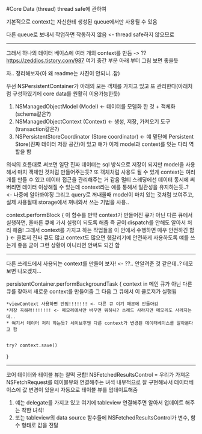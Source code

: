 #Core Data (thread)
thread safe에 관하여

기본적으로 context는 자신한테 생성된 queue에서만 사용될 수 있음

다른 queue로 보내서 작업하면 작동하지 않음 <- thread safe하지 않으므로

---------------------------------------------------------------------------

그래서 하나의 데이터 베이스에 여러 개의 context를 만듬
-> ??
https://zeddios.tistory.com/987 여기 중간 부분 아래 부터 그림 보면 좋을듯



자.. 정리해보자(아 왜 readme는 사진이 안되니..참)

우선 NSPersistentContainer가 아래의 모든 객체를 가지고 있고 또 관리한다(아래처럼 구성하였기에 core data를 원활히 이용가능한듯)
1. NSManagedObjectModel (Model)                       <- 데이터를 모델화 한 것 + 객체화(schema같은?)
2. NSManagedObjectContext (Context)                  <- 생성, 저장, 가져오기 도구(transaction같은?)
3. NSPersistentStoreCoordinator (Store coordinator)     <- 얘 밑단에 Persistent Store(진짜 데이터 저장 공간)이 있고 얘가 이제 model과 context를 잇는 다리 역할을 함


의식의 흐름대로 써보면
일단 진짜 데이터는 sql 방식으로 저장이 되지만 model을 사용해서 마치 객체인 것처럼 만들어주는듯? 또 객체처럼 사용도 될 수 있게
context는 여러개를 만들 수 있고 데이터 접근을 관리해주는 거 같음
멀티 스레딩에선 데이터 동시에 써버리면 데이터 이상해질 수 있는데 context라는 애를 통해서 일관성을 유지하는듯..? <- 나중에 알아봐야징
그리고 query로 꺼내올때 model이 마치 있는 것처럼 보여주고, 실제 사용될때 storage에서 꺼내와서 쓰는 기법을 사용..


context.performBlock {
    이 함수를 만약 context가 만들어진 큐가 아닌 다른 큐에서 실행하면, 올바른 큐에 가서 실행이 되도록 해줌
    즉 굳이 dispatch를 안해도 알아서 처리 해줌!
    그래서 context를 가지고 하는 작업들을 이 안에서 수행하면 매우 안전하긴 함
} <- 클로저
진짜 큐도 많고 context도 많으면 헷갈리기에 안전하게 사용하도록 얘를 쓰는게 좋음
굳이 그런 상황이 아니라면 안써도 되긴 함


---------------------------------------------------------------------------

다른 쓰레드에서 사용되는 context를 만들어 보자!        <- ??.. 안알려준 것 같은데..? 데모 보면 나오겠지...

persistentContainer.performBackgroundTask { context in
    메인 큐가 아닌 다른 큐를 찾아서 새로운 context를 만들어줌
    그 다음 그 큐에서 이 클로저가 실행됨
    
    *viewContext 사용하면 안됨!!!!!!! <- 다른 큐 이기 때문에 안돌아감
    *저장 꼭해라!!!!!!! <- 메모리에서만 바꾸면 뭐하니? 쓰레드 사라지면 메모리도 사라지는데..
    * 여기서 데이터 처리 하는듯? 세이브후엔 다른 context가 변경된 데이터베이스를 알아본다고 함
    

    try? context.save()
}



---------------------------------------------------------------------------
코어 데이터와 테이블 뷰는 찰떡 궁합!
NSFetchedResultsControl = 우리가 가져온 NSFetchRequest를 테이블뷰와 연결해주는 녀석
내부적으로 잘 구현해놔서 데이터베이스에 값 변경이 있을시 자동으로 테이블 뷰를 업데이트해줌


1. 얘는 delegate를 가지고 있고 여기에 tableview 연결해주면 알아서 업데이트 해주는 착한 녀석!
2. 또는 tableview의 data source 함수들에 NSFetchedResultsControl가 변수, 함수 형태로 값을 전달


